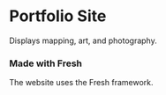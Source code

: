 # Portfolio Site
Displays mapping, art, and photography.

### Made with Fresh
The website uses the Fresh framework.

